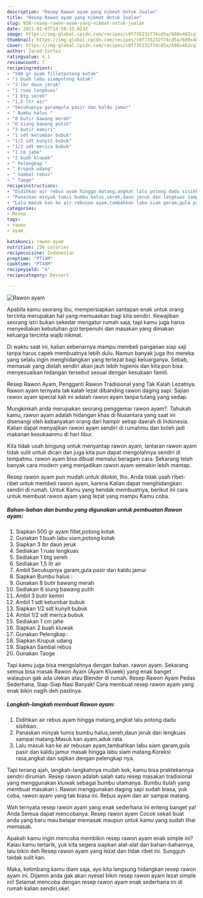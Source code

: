```yaml
---
description: "Resep Rawon ayam yang nikmat Untuk Jualan"
title: "Resep Rawon ayam yang nikmat Untuk Jualan"
slug: 958-resep-rawon-ayam-yang-nikmat-untuk-jualan
date: 2021-02-07T14:58:15.023Z
image: https://img-global.cpcdn.com/recipes/c0f735232f74cd5a/680x482cq70/rawon-ayam-foto-resep-utama.jpg
thumbnail: https://img-global.cpcdn.com/recipes/c0f735232f74cd5a/680x482cq70/rawon-ayam-foto-resep-utama.jpg
cover: https://img-global.cpcdn.com/recipes/c0f735232f74cd5a/680x482cq70/rawon-ayam-foto-resep-utama.jpg
author: Jared Cortez
ratingvalue: 4.1
reviewcount: 7
recipeingredient:
- "500 gr ayam filletpotong kotak"
- "1 buah labu siampotong kotak"
- "3 lbr daun jeruk"
- "1 ruas lengkuas"
- "1 btg sereh"
- "1,5 ltr air"
- "Secukupnya garamgula pasir dan kaldu jamur"
- " Bumbu halus "
- "8 butir bawang merah"
- "6 siung bawang putih"
- "3 butir kemiri"
- "1 sdt ketumbar bubuk"
- "1/2 sdt kunyit bubuk"
- "1/2 sdt merica bubuk"
- "1 cm jahe"
- "2 buah kluwak"
- " Pelengkap "
- " Krupuk udang"
- " Sambal rebus"
- " Taoge"
recipeinstructions:
- "Didihkan air rebus ayam hingga matang,angkat lalu potong dadu sisihkan."
- "Panaskan minyak tumis bumbu halus,sereh,daun jeruk dan lengkuas sampai matang.Masuk kan ayam,aduk rata."
- "Lalu masuk kan ke air rebusan ayam,tambahkan labu siam garam,gula pasir dan kaldu jamur masak hingga labu siam matang.Koreksi rasa,angkat dan sajikan dengan pelengkap nya."
categories:
- Resep
tags:
- rawon
- ayam

katakunci: rawon ayam 
nutrition: 236 calories
recipecuisine: Indonesian
preptime: "PT14M"
cooktime: "PT48M"
recipeyield: "4"
recipecategory: Dessert

---
```



![Rawon ayam](https://img-global.cpcdn.com/recipes/c0f735232f74cd5a/680x482cq70/rawon-ayam-foto-resep-utama.jpg)

Apabila kamu seorang ibu, mempersiapkan santapan enak untuk orang tercinta merupakan hal yang memuaskan bagi kita sendiri. Kewajiban seorang istri bukan sekedar mengatur rumah saja, tapi kamu juga harus menyediakan kebutuhan gizi terpenuhi dan masakan yang dimakan keluarga tercinta wajib nikmat.

Di waktu  saat ini, kalian sebenarnya mampu membeli panganan siap saji tanpa harus capek membuatnya lebih dulu. Namun banyak juga lho mereka yang selalu ingin menghidangkan yang terlezat bagi keluarganya. Sebab, memasak yang diolah sendiri akan jauh lebih higienis dan kita pun bisa menyesuaikan hidangan tersebut sesuai dengan kesukaan famili. 

Resep Rawon Ayam, Pengganti Rawon Tradisional yang Tak Kalah Lezatnya. Rawon ayam ternyata tak kalah lezat dibanding rawon daging sapi. Sajian rawon ayam special kali ini adalah rawon ayam tanpa tulang yang sedap.

Mungkinkah anda merupakan seorang penggemar rawon ayam?. Tahukah kamu, rawon ayam adalah hidangan khas di Nusantara yang saat ini disenangi oleh kebanyakan orang dari hampir setiap daerah di Indonesia. Kalian dapat menyajikan rawon ayam sendiri di rumahmu dan boleh jadi makanan kesukaanmu di hari libur.

Kita tidak usah bingung untuk menyantap rawon ayam, lantaran rawon ayam tidak sulit untuk dicari dan juga kita pun dapat mengolahnya sendiri di tempatmu. rawon ayam bisa dibuat memalui beragam cara. Sekarang telah banyak cara modern yang menjadikan rawon ayam semakin lebih mantap.

Resep rawon ayam pun mudah untuk dibikin, lho. Anda tidak usah ribet-ribet untuk membeli rawon ayam, karena Kalian dapat menghidangkan sendiri di rumah. Untuk Kamu yang hendak membuatnya, berikut ini cara untuk membuat rawon ayam yang lezat yang mampu Kamu coba.

<!--inarticleads1-->

##### Bahan-bahan dan bumbu yang digunakan untuk pembuatan Rawon ayam:

1. Siapkan 500 gr ayam fillet,potong kotak
1. Gunakan 1 buah labu siam,potong kotak
1. Siapkan 3 lbr daun jeruk
1. Sediakan 1 ruas lengkuas
1. Sediakan 1 btg sereh
1. Sediakan 1,5 ltr air
1. Ambil Secukupnya garam,gula pasir dan kaldu jamur
1. Siapkan  Bumbu halus :
1. Gunakan 8 butir bawang merah
1. Sediakan 6 siung bawang putih
1. Ambil 3 butir kemiri
1. Ambil 1 sdt ketumbar bubuk
1. Siapkan 1/2 sdt kunyit bubuk
1. Ambil 1/2 sdt merica bubuk
1. Sediakan 1 cm jahe
1. Siapkan 2 buah kluwak
1. Gunakan  Pelengkap :
1. Siapkan  Krupuk udang
1. Siapkan  Sambal rebus
1. Gunakan  Taoge


Tapi kamu juga bisa mengolahnya dengan bahan. rawon ayam. Sekarang semua bisa masak Rawon Ayam (Ayam Kluwek) yang enak banget walaupun gak ada ulekan atau Blender di rumah. Resep Rawon Ayam Pedas Sederhana, Siap-Siap Nasi Banyak! Cara membuat resep rawon ayam yang enak bikin nagih deh pastinya. 

<!--inarticleads2-->

##### Langkah-langkah membuat Rawon ayam:

1. Didihkan air rebus ayam hingga matang,angkat lalu potong dadu sisihkan.
1. Panaskan minyak tumis bumbu halus,sereh,daun jeruk dan lengkuas sampai matang.Masuk kan ayam,aduk rata.
1. Lalu masuk kan ke air rebusan ayam,tambahkan labu siam garam,gula pasir dan kaldu jamur masak hingga labu siam matang.Koreksi rasa,angkat dan sajikan dengan pelengkap nya.


Tapi tenang ajah, langkah-langkahnya mudah kok, kamu bisa praktekannya sendiri dirumah. Resep rawon adalah salah satu resep masakan tradisional yang menggunakan kluwak sebagai bumbu utamanya. Bumbu itulah yang membuat masakan i. Rawon menggunakan daging sapi sudah biasa, yuk coba, rawon ayam yang tak biasa ini. Rebus ayam dan air sampai matang. 

Wah ternyata resep rawon ayam yang enak sederhana ini enteng banget ya! Anda Semua dapat mencobanya. Resep rawon ayam Cocok sekali buat anda yang baru mau belajar memasak maupun untuk kamu yang sudah lihai memasak.

Apakah kamu ingin mencoba membikin resep rawon ayam enak simple ini? Kalau kamu tertarik, yuk kita segera siapkan alat-alat dan bahan-bahannya, lalu bikin deh Resep rawon ayam yang lezat dan tidak ribet ini. Sungguh taidak sulit kan. 

Maka, ketimbang kamu diam saja, ayo kita langsung hidangkan resep rawon ayam ini. Dijamin anda gak akan nyesel bikin resep rawon ayam lezat simple ini! Selamat mencoba dengan resep rawon ayam enak sederhana ini di rumah kalian sendiri,oke!.

